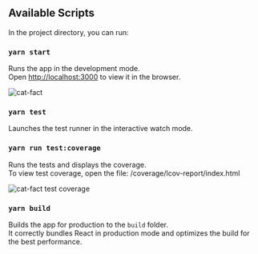 ## Available Scripts

In the project directory, you can run:

### `yarn start`

Runs the app in the development mode.<br />
Open [http://localhost:3000](http://localhost:3000) to view it in the browser.<br />

![cat-fact](https://user-images.githubusercontent.com/29188043/88492987-18afdd00-cf85-11ea-970a-627aa2c85858.PNG)

### `yarn test`

Launches the test runner in the interactive watch mode.<br />

### `yarn run test:coverage`

Runs the tests and displays the coverage.<br />
To view test coverage, open the file: /coverage/lcov-report/index.html<br />

![cat-fact test coverage](https://user-images.githubusercontent.com/29188043/88492932-c2db3500-cf84-11ea-8d33-8615eba9c27a.PNG)

### `yarn build`

Builds the app for production to the `build` folder.<br />
It correctly bundles React in production mode and optimizes the build for the best performance.
